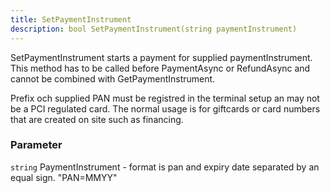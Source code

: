 ```yaml
---
title: SetPaymentInstrument
description: bool SetPaymentInstrument(string paymentInstrument)
---
```


SetPaymentInstrument starts a payment for supplied paymentInstrument. This method has to be called before PaymentAsync or RefundAsync and cannot be combined with GetPaymentInstrument.

Prefix och supplied PAN must be registred in the terminal setup an may not be a PCI regulated card. The normal usage is for giftcards or card numbers that are created on site such as financing.

### Parameter

`string` PaymentInstrument - format is pan and expiry date separated by an equal sign. "PAN=MMYY"
